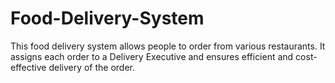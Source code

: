 # Food-Delivery-System
This food delivery system allows people to order from various restaurants. It assigns each order to a Delivery Executive and ensures efficient and cost-effective delivery of the order.
